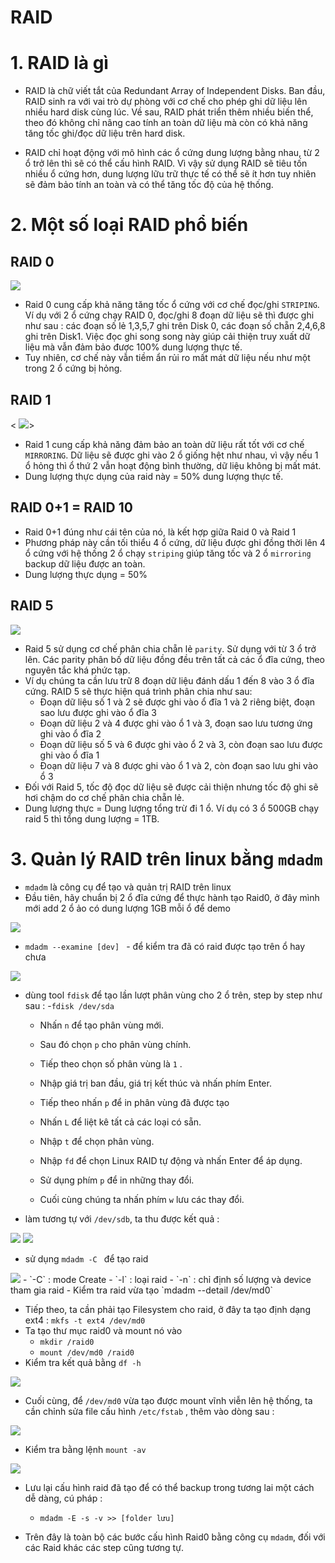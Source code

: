 # RAID
# 1. RAID là gì 
- RAID là chữ viết tắt của Redundant Array of Independent Disks. Ban đầu, RAID sinh ra với vai trò dự phòng với cơ chế cho phép ghi dữ liệu lên nhiều hard disk cùng lúc. Về sau, RAID phát triển thêm nhiều biến thể, theo đó không chỉ nâng cao tính an toàn dữ liệu mà còn có khả năng tăng tốc ghi/đọc dữ liệu trên hard disk.

- RAID chỉ hoạt động với mô hình các ổ cứng dung lượng bằng nhau, từ 2 ổ trở lên thì sẽ có thể cấu hình RAID. Vì vậy sử dụng RAID sẽ tiêu tốn nhiều ổ cứng hơn, dung lượng lữu trữ thực tế có thể sẽ ít hơn tuy nhiên sẽ đảm bảo tính an toàn và có thể tăng tốc độ của hệ thống.

# 2. Một số loại RAID phổ biến


## RAID 0 

 <img src="https://github.com/tulha161/linux/blob/main/images/11.1.png">

- Raid 0 cung cấp khả năng tăng tốc ổ cứng với cơ chế đọc/ghi `STRIPING`. Ví dụ với 2 ổ cứng chạy RAID 0, đọc/ghi 8 đoạn dữ liệu sẽ thì được ghi như sau : các đoạn số lẻ 1,3,5,7 ghi trên Disk 0, các đoạn số chẵn 2,4,6,8 ghi trên Disk1. Việc đọc ghi song song này giúp cải thiện truy xuất dữ liệu mà vẫn đảm bảo được 100% dung lượng thực tế. 
- Tuy nhiên, cơ chế này vẫn tiềm ẩn rủi ro mất mát dữ liệu nếu như một trong 2 ổ cứng bị hỏng.

## RAID 1 

< <img src="https://github.com/tulha161/linux/blob/main/images/11.2.png">>

- Raid 1 cung cấp khả năng đảm bảo an toàn dữ liệu rất tốt với cơ chế `MIRRORING`. Dữ liệu sẽ được ghi vào 2 ổ giống hệt như nhau, vì vậy nếu 1 ổ hỏng thì ổ thứ 2 vẫn hoạt động bình thường, dữ liệu không bị mất mát. 
- Dung lượng thực dụng của raid này = 50% dung lượng thực tế.

## RAID 0+1 = RAID 10

- Raid 0+1 đúng như cái tên của nó, là kết hợp giữa Raid 0 và Raid 1
- Phương pháp này cần tối thiểu 4 ổ cứng, dữ liệu được ghi đồng thời lên 4 ổ cứng với hệ thống 2 ổ chạy `striping` giúp tăng tốc và 2 ổ `mirroring` backup dữ liệu được an toàn.
- Dung lượng thực dụng = 50% 

## RAID 5

<img src="https://github.com/tulha161/linux/blob/main/images/11.3.png">

- Raid 5 sử dụng cơ chế phân chia chẵn lẻ `parity`. Sử dụng với từ 3 ổ trở lên. Các parity phân bố dữ liệu đồng đều trên tất cả các ổ đĩa cứng, theo nguyên tắc khá phức tạp.
- Ví dụ chúng ta cần lưu trữ 8 đoạn dữ liệu đánh dấu 1 đến 8 vào 3 ổ đĩa cứng. RAID 5 sẽ thực hiện quá trình phân chia như sau:
	- Đoạn dữ liệu số 1 và 2 sẽ được ghi vào ổ đĩa 1 và 2 riêng biệt, đoạn sao lưu được ghi vào ổ đĩa 3
	- Đoạn dữ liệu 2 và 4 được ghi vào ổ 1 và 3, đoạn sao lưu tương ứng ghi vào ổ đĩa 2
	- Đoạn dữ liệu số 5 và 6 được ghi vào ổ 2 và 3, còn đoạn sao lưu được ghi vào ổ đĩa 1
	- Đoạn dữ liệu 7 và 8 được ghi vào ổ 1 và 2, còn đoạn sao lưu ghi vào ổ 3
- Đối với Raid 5, tốc độ đọc dữ liệu sẽ được cải thiện nhưng tốc độ ghi sẽ hơi chậm do cơ chế phân chia chẵn lẻ.
- Dung lượng thực  = Dung lượng tổng trừ đi 1 ổ. Ví dụ có 3 ổ 500GB chạy raid 5 thì tổng dung lượng = 1TB.


# 3. Quản lý RAID trên linux bằng `mdadm`
- `mdadm` là công cụ để tạo và quản trị RAID trên linux 
- Đầu tiên, hãy chuẩn bị 2 ổ đĩa cứng để thực hành tạo Raid0, ở đây mình mới add 2 ổ ảo có dung lượng 1GB mỗi ổ để demo

 <img src="https://github.com/tulha161/linux/blob/main/images/11.5.png">

- `mdadm --examine [dev] ` - để kiểm tra đã có raid được tạo trên ổ hay chưa

 <img src="https://github.com/tulha161/linux/blob/main/images/11.6.png">

- dùng tool `fdisk` để tạo lần lượt phân vùng cho 2 ổ trên, step by step như sau : 
	-`fdisk /dev/sda`
	- Nhấn `n` để tạo phân vùng mới.
	- Sau đó chọn `p` cho phân vùng chính.
	- Tiếp theo chọn số phân vùng là `1` .
	- Nhập giá trị ban đầu, giá trị kết thúc và nhấn phím Enter.
	- Tiếp theo nhấn `p` để in phân vùng đã được tạo

	- Nhấn `L` để liệt kê tất cả các loại có sẵn.
	- Nhập `t` để chọn phân vùng.
	- Nhập `fd` để chọn Linux RAID tự động và nhấn Enter để áp dụng.
	- Sử dụng phím `p` để in những thay đổi.
	- Cuối cùng chúng ta nhấn phím `w` lưu các thay đổi.
- làm tương tự với `/dev/sdb`, ta thu được kết quả : 

<img src="https://github.com/tulha161/linux/blob/main/images/11.7.png">
<img src="https://github.com/tulha161/linux/blob/main/images/11.8.png">

- sử dụng `mdadm -C ` để tạo raid

 <img src="https://github.com/tulha161/linux/blob/main/images/11.9.png">
	- `-C` : mode Create
	- `-l` : loại raid 
	- `-n` : chỉ định số lượng và device tham gia raid
- Kiểm tra raid vừa tạo `mdadm --detail /dev/md0`

- Tiếp theo, ta cần phải tạo Filesystem cho raid, ở đây ta tạo định dạng ext4 : `mkfs -t ext4 /dev/md0`
- Ta tạo thư mục raid0 và mount nó vào 
	- `mkdir /raid0`
	- `mount /dev/md0 /raid0`
- Kiểm tra kết quả bằng `df -h`

 <img src="https://github.com/tulha161/linux/blob/main/images/11.10.png">

- Cuối cùng, để `/dev/md0` vừa tạo được mount vĩnh viễn lên hệ thống, ta cần chỉnh sửa file cấu hình `/etc/fstab` , thêm vào dòng sau :

 <img src="https://github.com/tulha161/linux/blob/main/images/11.11.png">

- Kiểm tra bằng lệnh `mount -av`

 <img src="https://github.com/tulha161/linux/blob/main/images/11.12.png">

- Lưu lại cấu hình raid đã tạo để có thể backup trong tương lai một cách dễ dàng, cú pháp : 
	- `mdadm -E -s -v >> [folder lưu]`

- Trên đây là toàn bộ các bước cấu hình Raid0 bằng công cụ `mdadm`, đối với các Raid khác các step cũng tương tự. 




	
